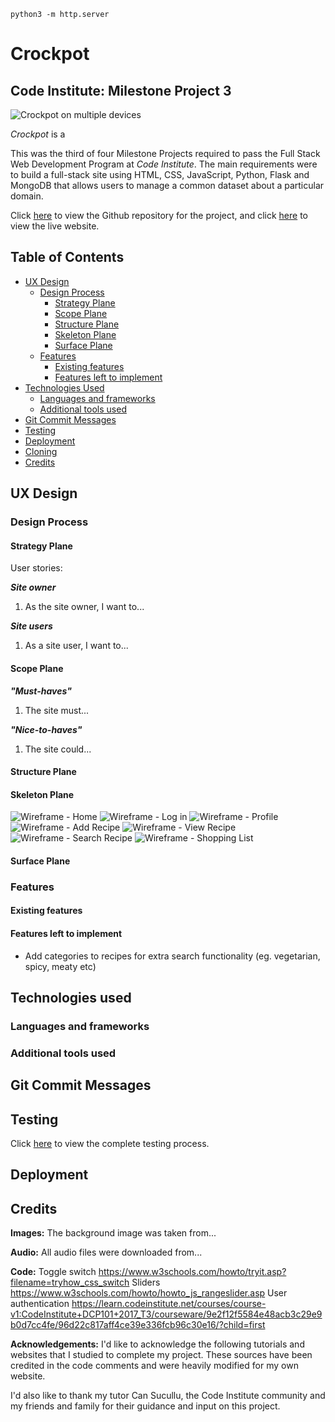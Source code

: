 `python3 -m http.server`

# Crockpot

## Code Institute: Milestone Project 3

![Crockpot on multiple devices](#)

_Crockpot_ is a 

This was the third of four Milestone Projects required to pass the Full Stack Web Development Program at _Code Institute_. The main requirements were to build a full-stack site using HTML, CSS, JavaScript, Python, Flask and MongoDB that allows users to manage a common dataset about a particular domain.

Click [here](https://github.com/zoet24/crockpot) to view the Github repository for the project, and click [here](https://crockpot.herokuapp.com/) to view the live website.

## Table of Contents

- [UX Design](#ux-design)
    - [Design Process](#design-process)
        - [Strategy Plane](#strategy-plane)
        - [Scope Plane](#scope-plane)
        - [Structure Plane](#structure-plane)
        - [Skeleton Plane](#skeleton-plane)
        - [Surface Plane](#surface-plane)
    - [Features](#features)
        - [Existing features](#existing-features)
        - [Features left to implement](#features-left-to-implement)
- [Technologies Used](#technologies-used)
    - [Languages and frameworks](#languages-and-frameworks)
    - [Additional tools used](#additional-tools-used)
- [Git Commit Messages](#git-commit-messages)
- [Testing](#testing)
- [Deployment](#deployment)
- [Cloning](#cloning)
- [Credits](#credits)

## UX Design
### Design Process
#### Strategy Plane 

User stories:

_**Site owner**_
1. As the site owner, I want to...

_**Site users**_
1. As a site user, I want to...

#### Scope Plane
_**"Must-haves"**_
1. The site must...

_**"Nice-to-haves"**_
1. The site could...

#### Structure Plane

#### Skeleton Plane
![Wireframe - Home](static/images/readme-wireframe1-home.png)
![Wireframe - Log in](static/images/readme-wireframe2-login.png)
![Wireframe - Profile](static/images/readme-wireframe3-profile.png)
![Wireframe - Add Recipe](static/images/readme-wireframe4-add-recipe.png)
![Wireframe - View Recipe](static/images/readme-wireframe5-view-recipe.png)
![Wireframe - Search Recipe](static/images/readme-wireframe6-search-recipe.png)
![Wireframe - Shopping List](static/images/readme-wireframe7-shopping-list.png)

#### Surface Plane


### Features
#### Existing features

#### Features left to implement
- Add categories to recipes for extra search functionality (eg. vegetarian, spicy, meaty etc)

## Technologies used
### Languages and frameworks
<!-- - __HTML5:__ The language used to create the content and structure of my project.
- __CSS3:__ The language used to style the HTML5 elements to create the aesthetic of my game.
- __JavaScript and JQuery:__ The language used to program my game and make aspects of the 'Home' and 'Tutorial' pages dynamic.
- __Bootstrap framework:__ I used the Bootstrap grid system to make my site responsive on different devices. I also used it for the carousel and modal components on the 'Tutorial' and 'Game' pages.
- __GitHub:__ I used GitHub to store my source code and repository.
- __GitHub Pages:__ I used GitHub Pages to deploy my project and make it viewable to others.
- __Gitpod:__ I used Gitpod's development environment to write the code for my project. -->

### Additional tools used
<!-- - __101soundboards:__ I used 101soundboards.com to find all of the sound effects used through the site.
- __Balsamiq:__ I used this to produce wireframe sketches for the site's skeleton plane.
- __CompressPNG:__ I used this to compress the images on my website to improve its performance.
- __FontAwesome:__ I used FontAwesome's database for basic icons throughout my site.
- __FreeFormatter:__ I used Freeformatter.com to format my code properly.
- __Google Developer Tools:__ I used this to test the responsiveness of my website by viewing my project on devices with different screen sizes, and to produce screenshots of the game for my 'Tutorial' page. I also used the Console to test different functions in my JavaScript code throughout development, and the Lighthouse package to test the performance of the site.
- __Google Fonts:__ I used one complementary font from Google Fonts for my project - Bowlby One SC.
- __Image Online:__ I used this to produce the graphics for my game.
- __JSHint:__ I used this to test to the validity of my JavaScript and JQuery code.
- __Paint:__ I used this to produce the graphics for my game.
- __W3C CSS Validation Service:__ I used this to test to the validity of my CSS code.
- __W3C Markup Validation Service:__ I used this to test the validity of my HTML5 code.
- __WAVE - Web Accessibility Evaluation Tool:__ I used this to test the accessibility of my website. -->

## Git Commit Messages

## Testing
Click [here](testing.md) to view the complete testing process.

## Deployment

## Credits
__Images:__
The background image was taken from...

__Audio:__
All audio files were downloaded from...

__Code:__
Toggle switch https://www.w3schools.com/howto/tryit.asp?filename=tryhow_css_switch
Sliders https://www.w3schools.com/howto/howto_js_rangeslider.asp
User authentication https://learn.codeinstitute.net/courses/course-v1:CodeInstitute+DCP101+2017_T3/courseware/9e2f12f5584e48acb3c29e9b0d7cc4fe/96d22c817aff4ce39e336fcb96c30e16/?child=first

__Acknowledgements:__
I'd like to acknowledge the following tutorials and websites that I studied to complete my project. These sources have been credited in the code comments and were heavily modified for my own website.

I'd also like to thank my tutor Can Sucullu, the Code Institute community and my friends and family for their guidance and input on this project.
